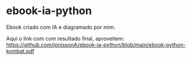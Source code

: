# ebook-ia-python
Ebook criado com IA e diagramado por mim. 

Aqui o link com com resultado final, aproveitem:
https://github.com/jonissonA/ebook-ia-python/blob/main/ebook-python-kombat.pdf
